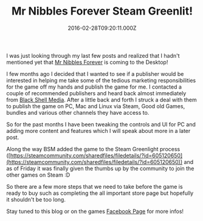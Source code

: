 ﻿---
coverImage: /assets/posts/mr-nibbles-forever/11.png
date: '2016-02-28T09:20:11.000Z'
tags:
  - linux
  - mac
  - nibbles
  - pc
  - port
  - steam
title: Mr Nibbles Forever Steam Greenlit!
oldUrl: /mr-nibbles-forever/mr-nibbles-forever-steam-greenlit
---

I was just looking through my last few posts and realized that I hadn't mentioned yet that [Mr Nibbles Forever](https://epicshrimp.com/app/mrnibblesforever/) is coming to the Desktop!

<!-- more -->

I few months ago I decided that I wanted to see if a publisher would be interested in helping me take some of the tedious marketing responsibilities for the game off my hands and publish the game for me. I contacted a couple of recommended publishers and heard back almost immediately from [Black Shell Media](https://blackshellmedia.com/). After a little back and forth I struck a deal with them to publish the game on PC, Mac and Linux via Steam, Good old Games, bundles and various other channels they have access to.

So for the past months I have been tweaking the controls and UI for PC and adding more content and features which I will speak about more in a later post.

Along the way BSM added the game to the Steam Greenlight process ([https://steamcommunity.com/sharedfiles/filedetails/?id=605120650](https://steamcommunity.com/sharedfiles/filedetails/?id=605120650)) and as of Friday it was finally given the thumbs up by the community to join the other games on Steam :D

So there are a few more steps that we need to take before the game is ready to buy such as completing the all important store page but hopefully it shouldn't be too long.

Stay tuned to this blog or on the games [Facebook Page](https://www.facebook.com/mrnibblesforever/) for more infos!
